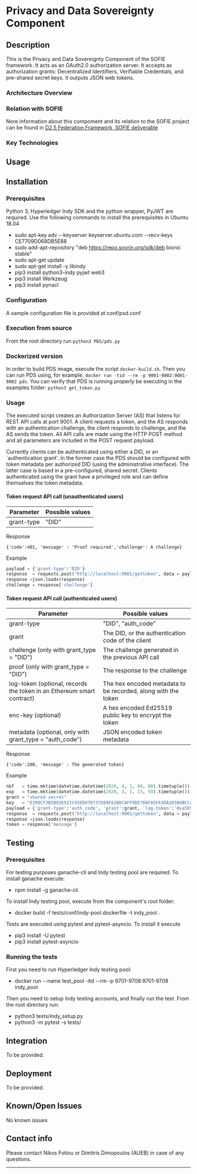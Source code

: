 # Privacy and Data Sovereignty Component
## Description
This is the Privacy and Data Sovereignty Component of the SOFIE framework. It acts as an OAuth2.0 authorization server. It accepts as
authorization grants: Decentralized Identifiers, Verifiable Credentials, and pre-shared secret keys. It outputs JSON web tokens. 


### Architecture Overview



### Relation with SOFIE

Nore information about this compoment and its relation to the SOFIE project can be found in [D2.5 Federation Framework, SOFIE deliverable](https://media.voog.com/0000/0042/0957/files/SOFIE_D2.5-Federation_Framework%2C_2nd_version.pdf)


### Key Technologies



## Usage


## Installation

### Prerequisites
Python 3, Hyperledger Indy SDK and the python wrapper, PyJWT are required. Use the following commands to install the prerequisites in Ubuntu 18.04 

* sudo apt-key adv --keyserver keyserver.ubuntu.com --recv-keys CE7709D068DB5E88
* sudo add-apt-repository "deb https://repo.sovrin.org/sdk/deb bionic stable"
* sudo apt-get update
* sudo apt-get install -y libindy
* pip3 install python3-indy pyjwt web3
* pip3 install Werkzeug
* pip3 install pynacl


### Configuration
A sample configuration file is provided at conf/psd.conf


### Execution from source
From the root directory run `python3 PDS/pds.py`

### Dockerized version
In order to build PDS image, execute the script `docker-build.sh`. Then you can run PDS using, for example,  `docker run -tid --rm -p 9001-9002:9001-9002 pds`. You can verify that PDS is running properly be executing in the examples folder: `python3 get_token.py`

### Usage
The executed script creates an Authorization Server (AS) that listens for REST API calls at port 9001. A client requests
a token, and the AS responds with an authentication challenge, the client responds to challenge, and the AS sends the token.
All API calls are made using the HTTP POST method and all parameters are included in the POST request payload. 

Currently clients can be authenticated using either a DID, or an `authentication grant'. In the former case
the PDS should be configured with token metadata per authorized DID (using the administrative interface).
The latter case is based in a pre-configured, shared secret. Clients authenticated using the grant have a 
privileged role and can define themselves the token metadata. 

#### Token request API call (unauthenticated users)
| Parameter | Possible values |
| --- | --- |
| grant-type | "DID" |

Response
```
{'code':401, 'message' : 'Proof required','challenge': A challenge}
```

Example
```Python
payload = {'grant-type':'DID'}
response  = requests.post("http://localhost:9001/gettoken", data = payload).text
response =json.loads(response)
challenge = response['challenge']
```
#### Token request API call (authenticated users)
| Parameter | Possible values |
| --- | --- |
| grant-type | "DID", "auth_code" |
| grant | The DID, or the authentication code of the client |
| challenge (only with grant_type = "DID")| The challenge generated in the previous API call |
| proof (only with grant_type = "DID") | The response to the challenge |
| log-token (optional, records the token in an Ethereum smart contract) | The hex encoded metadata to be recorded, along with the token |
| enc-key (optional)| A hex encoded Ed25519 public key to encrypt the token |
| metadata (optional, only with grant_type = "auth_code")| JSON encoded token metadata | 


Response
```
{'code':200, 'message' : The generated token}
```

Example
```Python
nbf   = time.mktime(datetime.datetime(2020, 4, 1, 00, 00).timetuple())
exp   = time.mktime(datetime.datetime(2020, 4, 1, 23, 59).timetuple())
grant = "shared secret"
key   = "E390CF3B5B93E921C45ED978737D89F61B8CAFF9DE76BFA5F63DA20386BCCA3B"
payload = {'grant-type':'auth_code', 'grant':grant, 'log-token':'0xa5b9d60f32436310afebcfda832817a68921beb782fabf7915cc0460b443116a', 'enc-key':key, 'metadata':json.dumps({'aud': 'sofie-iot.eu','nbf':nbf, 'exp': exp}}
response  = requests.post("http://localhost:9001/gettoken", data = payload).text
response =json.loads(response)
token = response['message']
```



## Testing

### Prerequisites
For testing purposes ganache-cli and Indy testing pool are required. To install ganache execute:

* npm install -g ganache-cli

To install Indy testing pool, execute from the component's root folder:

* docker build -f tests/conf/indy-pool.dockerfile -t indy_pool . 

Tests are executed using pytest and pytest-asyncio. To install it execute 

* pip3 install -U pytest 
* pip3 install pytest-asyncio

### Running the tests
First you need to run Hyperledger Indy testing pool:

* docker run --name test_pool -itd --rm -p 9701-9708:9701-9708 indy_pool

Then you need to setup Indy testing accounts, and finally run the test. From the root directory run:

* python3 tests/indy_setup.py 
* python3 -m pytest -s  tests/


## Integration

To be provided.

## Deployment

To be provided.

## Known/Open Issues

No known issues

## Contact info

Please contact Nikos Fotiou or Dimitris Dimopoulos (AUEB) in case of any questions.

***